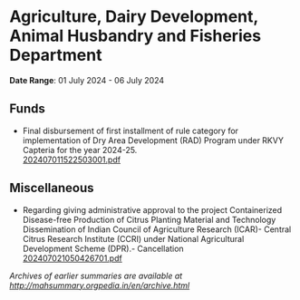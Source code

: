 # Agriculture, Dairy Development, Animal Husbandry and Fisheries Department

**Date Range**: 01 July 2024 - 06 July 2024


## Funds
- Final disbursement of first installment of rule category for implementation of Dry Area Development (RAD) Program under RKVY Capteria for the year 2024-25.\
  [202407011522503001.pdf](https://gr.maharashtra.gov.in/Site/Upload/Government%20Resolutions/English/202407011522503001....pdf)

## Miscellaneous
- Regarding giving administrative approval to the project Containerized Disease-free Production of Citrus Planting Material and Technology Dissemination of Indian Council of Agriculture Research (ICAR)- Central Citrus Research Institute (CCRI) under National Agricultural Development Scheme (DPR).- Cancellation\
  [202407021050426701.pdf](https://gr.maharashtra.gov.in/Site/Upload/Government%20Resolutions/English/202407021050426701.pdf)


*Archives of earlier summaries are available at http://mahsummary.orgpedia.in/en/archive.html*